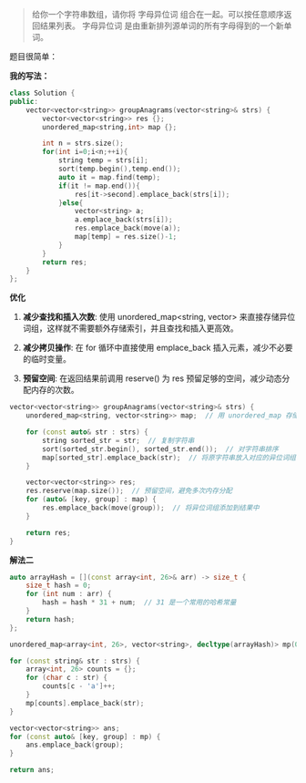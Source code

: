 >给你一个字符串数组，请你将 字母异位词 组合在一起。可以按任意顺序返回结果列表。
字母异位词 是由重新排列源单词的所有字母得到的一个新单词。

题目很简单：

**我的写法：**
```cpp
class Solution {
public:
    vector<vector<string>> groupAnagrams(vector<string>& strs) {
        vector<vector<string>> res {};
        unordered_map<string,int> map {};

        int n = strs.size();
        for(int i=0;i<n;++i){
            string temp = strs[i];
            sort(temp.begin(),temp.end());
            auto it = map.find(temp);
            if(it != map.end()){
                res[it->second].emplace_back(strs[i]);
            }else{
                vector<string> a;
                a.emplace_back(strs[i]);
                res.emplace_back(move(a));
                map[temp] = res.size()-1;
            }
        }
        return res;
    }
};
```

**优化**
1. **减少查找和插入次数**: 使用 unordered_map<string, vector<string>> 来直接存储异位词组，这样就不需要额外存储索引，并且查找和插入更高效。

2. **减少拷贝操作**: 在 for 循环中直接使用 emplace_back 插入元素，减少不必要的临时变量。

3. **预留空间**: 在返回结果前调用 reserve() 为 res 预留足够的空间，减少动态分配内存的次数。

```cpp
vector<vector<string>> groupAnagrams(vector<string>& strs) {
    unordered_map<string, vector<string>> map;  // 用 unordered_map 存储排序后的字符串及其对应的异位词组

    for (const auto& str : strs) {
        string sorted_str = str;  // 复制字符串
        sort(sorted_str.begin(), sorted_str.end());  // 对字符串排序
        map[sorted_str].emplace_back(str);  // 将原字符串放入对应的异位词组
    }

    vector<vector<string>> res;
    res.reserve(map.size());  // 预留空间，避免多次内存分配
    for (auto& [key, group] : map) {
        res.emplace_back(move(group));  // 将异位词组添加到结果中
    }

    return res;
}
```

**解法二**
```cpp
auto arrayHash = [](const array<int, 26>& arr) -> size_t {
    size_t hash = 0;
    for (int num : arr) {
        hash = hash * 31 + num;  // 31 是一个常用的哈希常量
    }
    return hash;
};

unordered_map<array<int, 26>, vector<string>, decltype(arrayHash)> mp(0, arrayHash);

for (const string& str : strs) {
    array<int, 26> counts = {};
    for (char c : str) {
        counts[c - 'a']++;
    }
    mp[counts].emplace_back(str);
}

vector<vector<string>> ans;
for (const auto& [key, group] : mp) {
    ans.emplace_back(group);
}

return ans;
```

